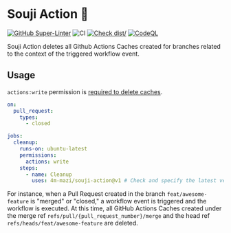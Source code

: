 # Souji Action 🧹

[![GitHub Super-Linter](https://github.com/actions/typescript-action/actions/workflows/linter.yml/badge.svg)](https://github.com/super-linter/super-linter)
![CI](https://github.com/actions/typescript-action/actions/workflows/ci.yml/badge.svg)
[![Check dist/](https://github.com/actions/typescript-action/actions/workflows/check-dist.yml/badge.svg)](https://github.com/actions/typescript-action/actions/workflows/check-dist.yml)
[![CodeQL](https://github.com/actions/typescript-action/actions/workflows/codeql-analysis.yml/badge.svg)](https://github.com/actions/typescript-action/actions/workflows/codeql-analysis.yml)

Souji Action deletes all Github Actions Caches created for branches related to
the context of the triggered workflow event.

## Usage

`actions:write` permission is
[required to delete caches](https://docs.github.com/en/rest/actions/cache?apiVersion=2022-11-28#delete-a-github-actions-cache-for-a-repository-using-a-cache-id).

```yml
on:
  pull_request:
    types:
      - closed

jobs:
  cleanup:
    runs-on: ubuntu-latest
    permissions:
      actions: write
    steps:
      - name: Cleanup
        uses: 4m-mazi/souji-action@v1 # Check and specify the latest version
```

For instance, when a Pull Request created in the branch `feat/awesome-feature`
is "merged" or "closed," a workflow event is triggered and the workflow is
executed. At this time, all GitHub Actions Caches created under the merge ref
`refs/pull/{pull_request_number}/merge` and the head ref
`refs/heads/feat/awesome-feature` are deleted.
